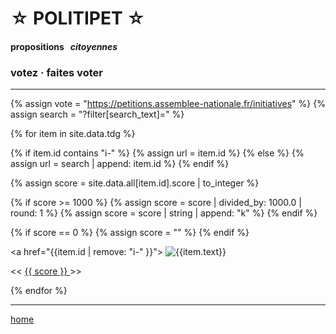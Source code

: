 <div id="header" markdown="1" onclick="location.href='/'">

☆ POLITIPET ☆
=============

#### propositions   _citoyennes_

### votez · faites voter

</div>

----

<div id="contents">

{% assign vote = "https://petitions.assemblee-nationale.fr/initiatives" %}
{% assign search = "?filter[search_text]=" %}

{% for item in site.data.tdg %}

{% if item.id contains "i-" %}	{% assign url = item.id %}
{% else %}			{% assign url = search | append: item.id %}
{% endif %}

{% assign score = site.data.all[item.id].score | to_integer %}

{% if score >= 1000 %}
{% assign score = score | divided_by: 1000.0 | round: 1 %}
{% assign score = score | string | append: "k" %}
{% endif %}

{% if score == 0 %}
{% assign score = "" %}
{% endif %}

<div id="{{item.id | remove: "i-" }}">

<a href="{{item.id | remove: "i-" }}">
  <img alt="{{item.text}}" src="{{item.id}}.graph.png">
</a>

<div class="buttons">
<span class="button shifter bak">&lt;&lt;</span>
<span class="button score"><a href="{{vote}}/{{url}}">
{{ score }}
</a></span>
<span class="button shifter fwd">&gt;&gt;</span>
</div>

</div>

{% endfor %}

</div>

----

[home](/)

<script>
(function init_shifter() {

const c = document.getElementById("contents")

c.querySelectorAll(".shifter.fwd")
.forEach((butt) => {
	butt.onclick = function(ev) {
		c.appendChild(c.children[0])
	}
})

c.querySelectorAll(".shifter.bak")
.forEach((butt) => {
	butt.onclick = function(ev) {
		c.insertBefore(c.children[c.children.length-1], c.children[0])
	}
})

})()
</script>
